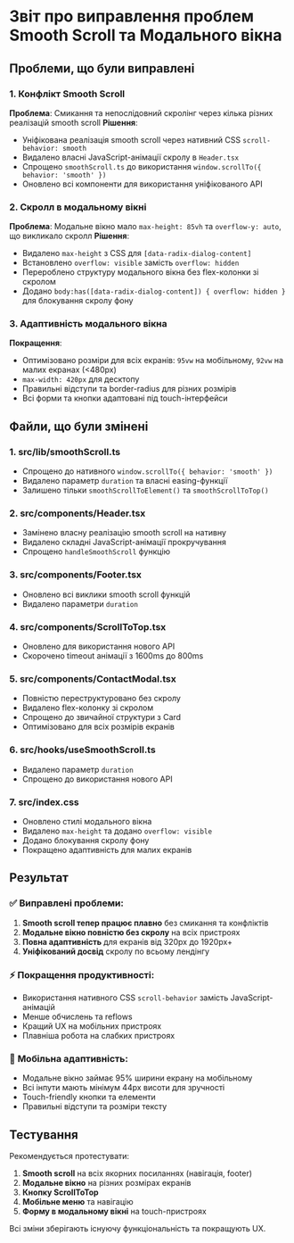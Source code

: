# Звіт про виправлення проблем Smooth Scroll та Модального вікна

## Проблеми, що були виправлені

### 1. **Конфлікт Smooth Scroll**
**Проблема**: Смикання та непослідовний скролінг через кілька різних реалізацій smooth scroll
**Рішення**: 
- Уніфікована реалізація smooth scroll через нативний CSS `scroll-behavior: smooth`
- Видалено власні JavaScript-анімації скролу в `Header.tsx`
- Спрощено `smoothScroll.ts` до використання `window.scrollTo({ behavior: 'smooth' })`
- Оновлено всі компоненти для використання уніфікованого API

### 2. **Скролл в модальному вікні**
**Проблема**: Модальне вікно мало `max-height: 85vh` та `overflow-y: auto`, що викликало скролл
**Рішення**:
- Видалено `max-height` з CSS для `[data-radix-dialog-content]`
- Встановлено `overflow: visible` замість `overflow: hidden`
- Перероблено структуру модального вікна без flex-колонки зі скролом
- Додано `body:has([data-radix-dialog-content]) { overflow: hidden }` для блокування скролу фону

### 3. **Адаптивність модального вікна**
**Покращення**:
- Оптимізовано розміри для всіх екранів: `95vw` на мобільному, `92vw` на малих екранах (<480px)
- `max-width: 420px` для десктопу
- Правильні відступи та border-radius для різних розмірів
- Всі форми та кнопки адаптовані під touch-інтерфейси

## Файли, що були змінені

### 1. **src/lib/smoothScroll.ts**
- Спрощено до нативного `window.scrollTo({ behavior: 'smooth' })`
- Видалено параметр `duration` та власні easing-функції
- Залишено тільки `smoothScrollToElement()` та `smoothScrollToTop()`

### 2. **src/components/Header.tsx**
- Замінено власну реалізацію smooth scroll на нативну
- Видалено складні JavaScript-анімації прокручування
- Спрощено `handleSmoothScroll` функцію

### 3. **src/components/Footer.tsx**
- Оновлено всі виклики smooth scroll функцій
- Видалено параметри `duration`

### 4. **src/components/ScrollToTop.tsx**
- Оновлено для використання нового API
- Скорочено timeout анімації з 1600ms до 800ms

### 5. **src/components/ContactModal.tsx**
- Повністю переструктуровано без скролу
- Видалено flex-колонку зі скролом
- Спрощено до звичайної структури з Card
- Оптимізовано для всіх розмірів екранів

### 6. **src/hooks/useSmoothScroll.ts**
- Видалено параметр `duration`
- Спрощено до використання нового API

### 7. **src/index.css**
- Оновлено стилі модального вікна
- Видалено `max-height` та додано `overflow: visible`
- Додано блокування скролу фону
- Покращено адаптивність для малих екранів

## Результат

### ✅ **Виправлені проблеми**:
1. **Smooth scroll тепер працює плавно** без смикання та конфліктів
2. **Модальне вікно повністю без скролу** на всіх пристроях
3. **Повна адаптивність** для екранів від 320px до 1920px+
4. **Уніфікований досвід** скролу по всьому лендінгу

### ⚡ **Покращення продуктивності**:
- Використання нативного CSS `scroll-behavior` замість JavaScript-анімацій
- Менше обчислень та reflows
- Кращий UX на мобільних пристроях
- Плавніша робота на слабких пристроях

### 📱 **Мобільна адаптивність**:
- Модальне вікно займає 95% ширини екрану на мобільному
- Всі інпути мають мінімум 44px висоти для зручності
- Touch-friendly кнопки та елементи
- Правильні відступи та розміри тексту

## Тестування

Рекомендується протестувати:
1. **Smooth scroll** на всіх якорних посиланнях (навігація, footer)
2. **Модальне вікно** на різних розмірах екранів
3. **Кнопку ScrollToTop** 
4. **Мобільне меню** та навігацію
5. **Форму в модальному вікні** на touch-пристроях

Всі зміни зберігають існуючу функціональність та покращують UX.